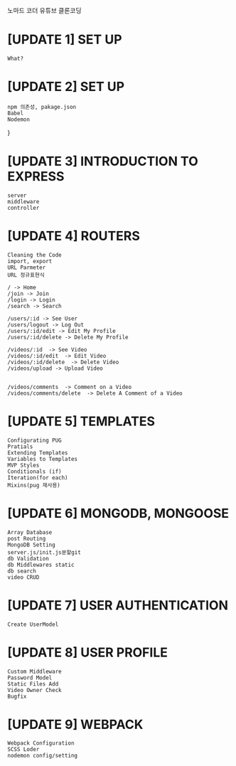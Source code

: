 노마드 코더 유튜브 클론코딩
# [UPDATE 1] SET UP
    What?


# [UPDATE 2] SET UP 
	npm 의존성, pakage.json
	Babel
	Nodemon
}

# [UPDATE 3] INTRODUCTION TO EXPRESS
    server
    middleware
    controller    


# [UPDATE 4] ROUTERS
    Cleaning the Code
    import, export
    URL Parmeter
    URL 정규표현식

    / -> Home
    /join -> Join
    /login -> Login
    /search -> Search

    /users/:id -> See User
    /users/logout -> Log Out
    /users/:id/edit -> Edit My Profile
    /users/:id/delete -> Delete My Profile

    /videos/:id  -> See Video
    /videos/:id/edit  -> Edit Video
    /videos/:id/delete  -> Delete Video
    /videos/upload -> Upload Video


    /videos/comments  -> Comment on a Video
    /videos/comments/delete  -> Delete A Comment of a Video


# [UPDATE 5] TEMPLATES
    Configurating PUG
    Pratials
    Extending Templates
    Variables to Templates
    MVP Styles
    Conditionals (if)
    Iteration(for each)
    Mixins(pug 재사용)


# [UPDATE 6] MONGODB, MONGOOSE
    Array Database
    post Routing
    MongoDB Setting
    server.js/init.js분할git 
    db Validation
    db Middlewares static
    db search
    video CRUD

# [UPDATE 7] USER AUTHENTICATION
    Create UserModel
    
# [UPDATE 8] USER PROFILE
    Custom Middleware
    Password Model
    Static Files Add
    Video Owner Check
    Bugfix

# [UPDATE 9] WEBPACK
    Webpack Configuration
    SCSS Loder
    nodemon config/setting
